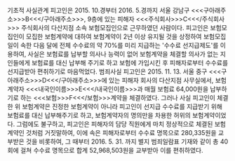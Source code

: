 기초적 사실관계
피고인은 2015. 10.경부터 2016. 5.경까지 서울 강남구 <<<구아래주소>>>B<<</구아래주소>>>, 9층에 있는 피해자 <<<주식회사>>>C<<</주식회사>>> 주식회사의 다산지점 소속 보험모집인으로 근무하였던 사람이다.
피고인은 보험모집인이 모집한 보험계약에 대하여 보험계약이 2년 이상 유지될 것을 상정하여 보험모집일이 속한 다음 달에 전체 수수료의 약 70%를 미리 지급하는 '수수료 선지급제도'를 이용하여, 사실은 보험료를 납부할 의사나 능력이 없어 보험계약을 체결할 의사가 없는 지인들에게 보험료를 대신 납부해 주기로 하고 보험에 가입시킨 후 피해자로부터 수수료를 선지급받아 편취하기로 마음먹었다.
범죄사실
피고인은 2015. 11. 13. 서울 중구 <<<구아래주소>>>D<<</구아래주소>>>에 있는 피해자 회사의 다산지점 사무실에서, 보험계약자 <<<내국인이름>>>E<<</내국인이름>>>과 매월 보험료 64,000원을 납부하기로 하는 <<<보험>>>F<<</보험>>>계약을 체결하였다.
그러나 사실 피고인이 체결한 위 보험계약은 진정한 보험계약이 아니라 피고인이 선지급 수수료를 지급받기 위해 보험료를 대신 납부해주기로 하고, 보험계약자의 명의만을 차용한 허위의 보험계약이었다.
그럼에도 불구하고, 피고인은 피해자의 담당 직원에게 마치 정상적으로 체결된 보험계약인 것처럼 거짓말하여, 이에 속은 피해자로부터 수수료 명목으로 280,335원을 교부받은 것을 비롯하여, 그 때부터 2016. 5. 31. 까지 별지 범죄일람표 기재와 같이 총 40회에 걸쳐 수수료 명목으로 합계 52,968,503원을 교부받아 이를 편취하였다.